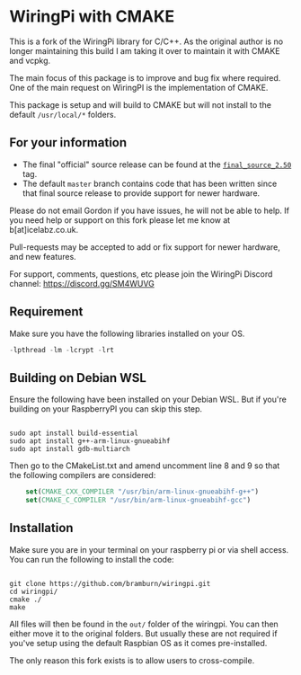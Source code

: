 WiringPi with CMAKE
==========================

This is a fork of the WiringPi library for C/C++. As the original author is no longer maintaining this build I am taking it over to maintain it with CMAKE and vcpkg.

The main focus of this package is to improve and bug fix where required. One of the main request on WiringPI is the implementation of CMAKE.

This package is setup and will build to CMAKE but will not install to the default `/usr/local/*` folders.

## For your information

  * The final "official" source release can be found at the
    [`final_source_2.50`](https://github.com/WiringPi/WiringPi/tree/final_official_2.50) tag.
  * The default `master` branch contains code that has been written since that final source
    release to provide support for newer hardware.

Please do not email Gordon if you have issues, he will not be able to help. If you need help or support on this fork please let me know at b[at]icelabz.co.uk.

Pull-requests may be accepted to add or fix support for newer hardware, and new features.

For support, comments, questions, etc please join the WiringPi Discord channel: https://discord.gg/SM4WUVG

## Requirement

Make sure you have the following libraries installed on your OS.
```c
-lpthread -lm -lcrypt -lrt
```

## Building on Debian WSL

Ensure the following have been installed on your Debian WSL. But if you're building on your RaspberryPI you can skip this step.


```shell script

sudo apt install build-essential
sudo apt install g++-arm-linux-gnueabihf
sudo apt install gdb-multiarch

```

Then go to the CMakeList.txt and amend uncomment line 8 and 9 so that the following compilers are considered:

```cmake
    set(CMAKE_CXX_COMPILER "/usr/bin/arm-linux-gnueabihf-g++")
    set(CMAKE_C_COMPILER "/usr/bin/arm-linux-gnueabihf-gcc")
```


## Installation

Make sure you are in your terminal on your raspberry pi or via shell access.
You can run the following to install the code:

```shell script

git clone https://github.com/bramburn/wiringpi.git
cd wiringpi/
cmake ./
make

```

All files will then be found in the `out/` folder of the wiringpi. 
You can then either move it to the original folders. But usually these are not required if you've setup using the default Raspbian OS as it comes pre-installed.




The only reason this fork exists is to allow users to cross-compile. 


